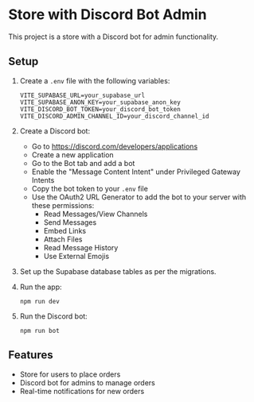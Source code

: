 # Store with Discord Bot Admin

This project is a store with a Discord bot for admin functionality.

## Setup

1. Create a `.env` file with the following variables:
   ```
   VITE_SUPABASE_URL=your_supabase_url
   VITE_SUPABASE_ANON_KEY=your_supabase_anon_key
   VITE_DISCORD_BOT_TOKEN=your_discord_bot_token
   VITE_DISCORD_ADMIN_CHANNEL_ID=your_discord_channel_id
   ```

2. Create a Discord bot:
   - Go to https://discord.com/developers/applications
   - Create a new application
   - Go to the Bot tab and add a bot
   - Enable the "Message Content Intent" under Privileged Gateway Intents
   - Copy the bot token to your `.env` file
   - Use the OAuth2 URL Generator to add the bot to your server with these permissions:
     - Read Messages/View Channels
     - Send Messages
     - Embed Links
     - Attach Files
     - Read Message History
     - Use External Emojis

3. Set up the Supabase database tables as per the migrations.

4. Run the app:
   ```
   npm run dev
   ```

5. Run the Discord bot:
   ```
   npm run bot
   ```

## Features

- Store for users to place orders
- Discord bot for admins to manage orders
- Real-time notifications for new orders 